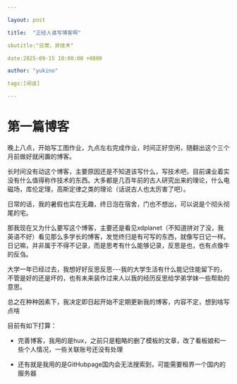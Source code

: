 ```yaml
--- 

layout: post

title:  "正经人谁写博客啊"

sbutitle:"日常，非技术"

date:2025-09-15 10:00:00 +0800

author: "yukino"

tags:[闲谈]

--- 
```


# 第一篇博客

晚上八点，开始写工图作业，九点左右完成作业，时间正好空闲，随翻出这个三个月前做好就闲置的博客。

长时间没有动这个博客，主要原因还是不知道该写什么，写技术吧，目前课业着实没有什么值得称作技术的东西。大多都是几百年前的古人研究出来的理论，什么电磁场，库伦定理，高斯定律之类的理论（话说古人也太厉害了吧）。

日常的话，我的暑假也实在无趣，终日泡在宿舍，门也不想出，可以说是个彻头彻尾的宅。

那我现在又为什么要写这个博客，主要还是看见xdplanet（不知道拼对了没，我英语不好）看见那么多学长的博客，发觉终归是有可写的东西，就像写日记一样。日记嘛，并非属于不得不记录，而是思考有什么能够记录，反思是也，也有点像牛的反刍。

大学一年已经过去，我想好好反思反思---我的大学生活有什么能记住能留下的，不管是好的还是坏的，也有未来装作过来人以我的经历反思给学弟学妹一些帮助的意思。

总之在种种因素下，我决定即日起开始不定期更新我的博客，内容不定，想到啥写点啥

目前有如下打算：

- 完善博客，我用的是hux，之前只是粗略的删了模板的文章，改了看板娘和一些个人情况，一些关联账号还没有处理

- 还有就是我用的是GitHubpage国内会无法搜索到，可能需要租界一个国内的服务器


